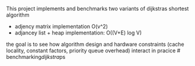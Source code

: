 This project implements and benchmarks two variants of dijkstras shortest algorithm

- adjency matrix implementation O(v^2)
- adjancey list + heap implementation: O((V+E) log V)

the goal is to see how algorithm design and hardware constraints (cache locality, constant factors, priority queue overhead) interact in pracice
#   b e n c h m a r k i n g _ d i j k s t r a _ p s  
 
